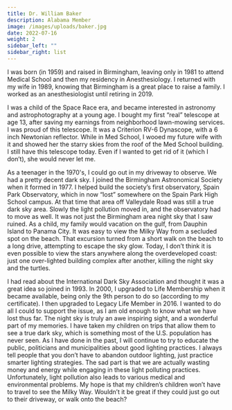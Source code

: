 ```yaml
---
title: Dr. William Baker
description: Alabama Member
image: /images/uploads/baker.jpg
date: 2022-07-16
weight: 2
sidebar_left: ""
sidebar_right: list
---
```

I was born (in 1959) and raised in Birmingham, leaving only in 1981 to attend Medical School and then my residency in Anesthesiology. I returned with my wife in 1989, knowing that Birmingham is a great place to raise a family. I worked as an anesthesiologist until retiring in 2019. 
	
I was a child of the Space Race era, and became interested in astronomy and astrophotography at a young age. I bought my first “real” telescope at age 13, after saving my earnings from neighborhood lawn-mowing services. I was proud of this telescope. It was a Criterion RV-6 Dynascope, with a 6 inch Newtonian reflector. While in Med School, I wooed my future wife with it and showed her the starry skies from the roof of the Med School building. I still have this telescope today. Even if I wanted to get rid of it (which I don’t), she would never let me. 

As a teenager in the 1970's, I could go out in my driveway to observe. We had a pretty decent dark sky. I joined the Birmingham Astronomical Society when it formed in 1977. I helped build the society’s first observatory, Spain Park Observatory, which in now “lost” somewhere on the Spain Park High School campus. At that time that area off Valleydale Road was still a true dark sky area. Slowly the light pollution moved in, and the observatory had to move as well. It was not just the Birmingham area night sky that I saw ruined. As a child, my family would vacation on the gulf, from Dauphin Island to Panama City. It was easy to view the Milky Way from a secluded spot on the beach. That excursion turned from a short walk on the beach to a long drive, attempting to escape the sky glow. Today, I don’t think it is even possible to view the stars anywhere along the overdeveloped coast: just one over-lighted building complex after another, killing the night sky and the turtles.

I had read about the International Dark Sky Association and thought it was a great idea so joined in 1993. In 2000, I upgraded to Life Membership when it became available, being only the 9th person to do so (according to my certificate). I then upgraded to Legacy Life Member in 2016. I wanted to do all I could to support the issue, as I am old enough to know what we have lost thus far. The night sky is truly an awe inspiring sight, and a wonderful part of my memories. I have taken my children on trips that allow them to see a true dark sky, which is something most of the U.S. population has never seen. As I have done in the past, I will continue to try to educate the public, politicians and municipalities about good lighting practices. I always tell people that you don’t have to abandon outdoor lighting, just practice smarter lighting strategies. The sad part is that we are actually wasting money and energy while engaging in these light polluting practices. Unfortunately, light pollution also leads to various medical and environmental problems. My hope is that my children’s children won’t have to travel to see the Milky Way. Wouldn’t it be great if they could just go out to their driveway, or walk onto the beach?